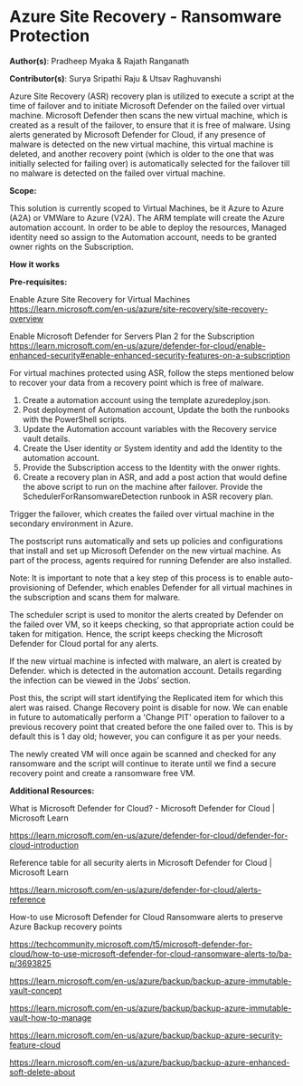 # Azure Site Recovery - Ransomware Protection

**Author(s)**: Pradheep Myaka & Rajath Ranganath

**Contributor(s)**: Surya Sripathi Raju & Utsav Raghuvanshi

Azure Site Recovery (ASR) recovery plan is utilized to execute a script at the time of failover and to initiate Microsoft Defender on the failed over virtual machine.
Microsoft Defender then scans the new virtual machine, which is created as a result of the failover, to ensure that it is free of malware.
Using alerts generated by Microsoft Defender for Cloud, if any presence of malware is detected on the new virtual machine, this virtual machine is deleted, and another recovery point (which is older to the one that was initially selected for failing over) is automatically selected for the failover till no malware is detected on the failed over virtual machine.


**Scope:**

This solution is currently scoped to Virtual Machines, be it Azure to Azure (A2A) or VMWare to Azure (V2A).
The ARM template will create the Azure automation account. In order to be able to deploy the resources, Managed identity need so assign to the Automation account, needs to be granted owner rights on the Subscription.

**How it works**

**Pre-requisites:**

Enable Azure Site Recovery for Virtual Machines
https://learn.microsoft.com/en-us/azure/site-recovery/site-recovery-overview

Enable Microsoft Defender for Servers Plan 2 for the Subscription
https://learn.microsoft.com/en-us/azure/defender-for-cloud/enable-enhanced-security#enable-enhanced-security-features-on-a-subscription


For virtual machines protected using ASR, follow the steps mentioned below to recover your data from a recovery point which is free of malware.

1. Create a automation account using the template azuredeploy.json.
1. Post deployment of Automation account, Update the both the runbooks with the PowerShell scripts.
1. Update the Automation account variables with the Recovery service vault details.
1. Create the User identity or System identity and add the Identity to the automation account.
1. Provide the Subscription access to the Identity with the onwer rights.
1. Create a recovery plan in ASR, and add a post action that would define the above script to run on the machine after failover. Provide the SchedulerForRansomwareDetection runbook in ASR recovery plan.



Trigger the failover, which creates the failed over virtual machine in the secondary environment in Azure.  

The postscript runs automatically and sets up policies and configurations that install and set up Microsoft Defender on the new virtual machine. As part of the process, agents required for running Defender are also installed.  

Note: It is important to note that a key step of this process is to enable auto-provisioning of Defender, which enables Defender for all virtual machines in the subscription and scans them for malware.  

The scheduler script is used to monitor the alerts created by Defender on the failed over VM, so it keeps checking, so that appropriate action could be taken for mitigation. Hence, the script keeps checking the Microsoft Defender for Cloud portal for any alerts. 

 

If the new virtual machine is infected with malware, an alert is created by Defender. which is detected in the automation account. Details regarding the infection can be viewed in the ‘Jobs’ section. 

Post this, the script will start identifying the Replicated item for which this alert was raised. Change Recovery point is disable for now. We can enable in future to automatically perform a 'Change PIT' operation to failover to a previous recovery point that created before the one failed over to. This is by default this is 1 day old; however, you can configure it as per your needs. 

The newly created VM will once again be scanned and checked for any ransomware and the script will continue to iterate until we find a secure recovery point and create a ransomware free VM.  

 

 

**Additional Resources:**

What is Microsoft Defender for Cloud? - Microsoft Defender for Cloud | Microsoft Learn 

https://learn.microsoft.com/en-us/azure/defender-for-cloud/defender-for-cloud-introduction

Reference table for all security alerts in Microsoft Defender for Cloud | Microsoft Learn 

https://learn.microsoft.com/en-us/azure/defender-for-cloud/alerts-reference

How-to use Microsoft Defender for Cloud Ransomware alerts to preserve Azure Backup recovery points 

https://techcommunity.microsoft.com/t5/microsoft-defender-for-cloud/how-to-use-microsoft-defender-for-cloud-ransomware-alerts-to/ba-p/3693825

https://learn.microsoft.com/en-us/azure/backup/backup-azure-immutable-vault-concept 

https://learn.microsoft.com/en-us/azure/backup/backup-azure-immutable-vault-how-to-manage 

https://learn.microsoft.com/en-us/azure/backup/backup-azure-security-feature-cloud 

https://learn.microsoft.com/en-us/azure/backup/backup-azure-enhanced-soft-delete-about  